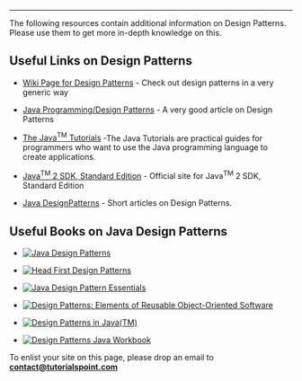 ___

  

The following resources contain additional information on Design Patterns. Please use them to get more in-depth knowledge on this.

## Useful Links on Design Patterns

-   [Wiki Page for Design Patterns](http://en.wikipedia.org/wiki/Design_pattern_(computer_science)) - Check out design patterns in a very generic way
    
-   [Java Programming/Design Patterns](http://en.wikibooks.org/wiki/Java_Programming/Design_Patterns) - A very good article on Design Patterns
    
-   [The Java<sup><span size="-2">TM</span></sup> Tutorials](http://docs.oracle.com/javase/tutorial/) -The Java Tutorials are practical guides for programmers who want to use the Java programming language to create applications.
    
-   [Java<sup><span size="-2">TM</span></sup> 2 SDK, Standard Edition](http://docs.oracle.com/javase/1.4.2/docs/) \- Official site for Java<sup><span size="-2">TM</span></sup> 2 SDK, Standard Edition
    
-   [Java DesignPatterns](http://www.javaworld.com/category/design-patterns/) - Short articles on Design Patterns.
    

## Useful Books on Java Design Patterns

-   [![Java Design Patterns](https://images-na.ssl-images-amazon.com/images/I/417ZNWVhhuL._SY300_.jpg)](http://www.amazon.com/exec/obidos/ASIN/0201485397/httpwwwtuto0a-20)
    
-   [![Head First Design Patterns](https://images-na.ssl-images-amazon.com/images/I/51u3S8BHSpL.jpg)](http://www.amazon.com/exec/obidos/ASIN/0596007124/httpwwwtuto0a-20)
    
-   [![Java Design Pattern Essentials](https://images-na.ssl-images-amazon.com/images/I/41USsp72CNL.jpg)](http://www.amazon.com/exec/obidos/ASIN/0956575803/httpwwwtuto0a-20)
    
-   [![Design Patterns: Elements of Reusable Object-Oriented Software](https://images-na.ssl-images-amazon.com/images/I/51Q-RLSadrL.jpg)](http://www.amazon.com/exec/obidos/ASIN/0201633612/httpwwwtuto0a-20)
    
-   [![Design Patterns in Java(TM)](https://images-na.ssl-images-amazon.com/images/I/51CKocu-CVL.jpg)](http://www.amazon.com/exec/obidos/ASIN/0321333020/httpwwwtuto0a-20)
    
-   [![Design Patterns Java Workbook ](https://images-na.ssl-images-amazon.com/images/I/51S5DJN0P1L.jpg)](http://www.amazon.com/exec/obidos/ASIN/0201743973/httpwwwtuto0a-20)
    

To enlist your site on this page, please drop an email to **contact@tutorialspoint.com**